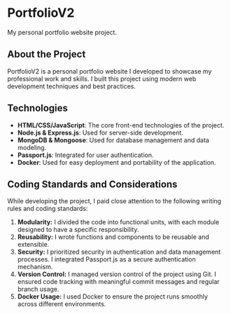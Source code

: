 # PortfolioV2

My personal portfolio website project.

## About the Project

PortfolioV2 is a personal portfolio website I developed to showcase my professional work and skills. I built this project using modern web development techniques and best practices.

## Technologies

- **HTML/CSS/JavaScript**: The core front-end technologies of the project.
- **Node.js & Express.js**: Used for server-side development.
- **MongoDB & Mongoose**: Used for database management and data modeling.
- **Passport.js**: Integrated for user authentication.
- **Docker**: Used for easy deployment and portability of the application.

## Coding Standards and Considerations

While developing the project, I paid close attention to the following writing rules and coding standards:

1. **Modularity:** I divided the code into functional units, with each module designed to have a specific responsibility.
2. **Reusability:** I wrote functions and components to be reusable and extensible.
3. **Security:** I prioritized security in authentication and data management processes. I integrated Passport.js as a secure authentication mechanism.
4. **Version Control:** I managed version control of the project using Git. I ensured code tracking with meaningful commit messages and regular branch usage.
5. **Docker Usage:** I used Docker to ensure the project runs smoothly across different environments.
